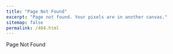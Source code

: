 ```yaml
---
title: "Page Not Found"
excerpt: "Page not found. Your pixels are in another canvas."
sitemap: false
permalink: /404.html
---
```


Page Not Found